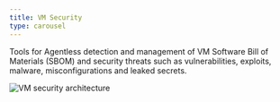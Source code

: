 ```yaml
---
title: VM Security
type: carousel
---
```


<p class="carousel-text">Tools for Agentless detection and management of VM Software Bill of Materials (SBOM) and security threats such as vulnerabilities, exploits, malware, misconfigurations and leaked secrets.</p>

<!-- FIXME CTA -->

![VM security architecture](/img/carousel/VMsec.png)
